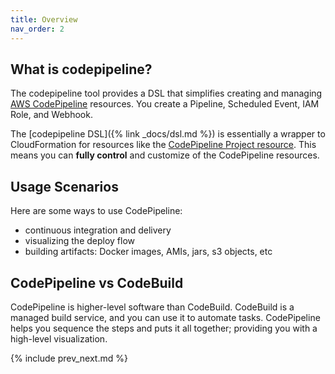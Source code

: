 ```yaml
---
title: Overview
nav_order: 2
---
```


## What is codepipeline?

The codepipeline tool provides a DSL that simplifies creating and managing [AWS CodePipeline](https://aws.amazon.com/codepipeline/) resources. You create a Pipeline, Scheduled Event, IAM Role, and Webhook.

The [codepipeline DSL]({% link _docs/dsl.md %}) is essentially a wrapper to CloudFormation for resources like the [CodePipeline Project resource](https://docs.aws.amazon.com/AWSCloudFormation/latest/UserGuide/aws-resource-codepipeline-pipeline.html). This means you can **fully control** and customize of the CodePipeline resources.

## Usage Scenarios

Here are some ways to use CodePipeline:

* continuous integration and delivery
* visualizing the deploy flow
* building artifacts: Docker images, AMIs, jars, s3 objects, etc

## CodePipeline vs CodeBuild

CodePipeline is higher-level software than CodeBuild. CodeBuild is a managed build service, and you can use it to automate tasks. CodePipeline helps you sequence the steps and puts it all together; providing you with a high-level visualization.

{% include prev_next.md %}